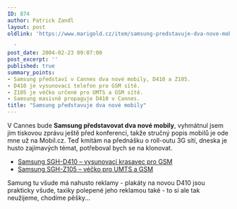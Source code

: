```yaml
---
ID: 874
author: Patrick Zandl
layout: post
oldlink: 'https://www.marigold.cz/item/samsung-predstavuje-dva-nove-mobily

  '
post_date: 2004-02-23 09:07:00
post_excerpt: ''
published: true
summary_points:
- Samsung představí v Cannes dva nové mobily, D410 a Z105.
- D410 je vysunovací telefon pro GSM sítě.
- Z105 je véčko určené pro UMTS a GSM sítě.
- Samsung masivně propaguje D410 v Cannes.
title: "Samsung představuje dva nové mobily"
---
```


<p>
V Cannes bude <STRONG>Samsung představovat dva nové mobily</STRONG>, vyhmátnul jsem jim tiskovou zprávu ještě před konferencí, takže stručný popis mobilů je ode mne už na Mobil.cz. Teď kmitám na přednášku o roll-outu 3G sítí, dneska je husto zajímavých témat, potřeboval bych se na klonovat.</p>

<UL>
<LI><A href="http://mobil.idnes.cz/aktuality/vystavy/cannes2004/samsungd410040223.html" target=_blank>Samsung SGH-D410 &#8211; vysunovací krasavec pro GSM</A></LI>
<LI><A href="http://mobil.idnes.cz/aktuality/vystavy/cannes2004/samsung040223.html" target=_blank>Samsung SGH-Z105 &#8211; véčko pro UMTS a GSM</A></LI></UL>
<p>
Samung tu všude má nahusto reklamy - plakáty na novou D410 jsou prakticky všude, taxiky polepené jeho reklamou také - to si ale tak neužijeme, chodíme pěšky...</p>